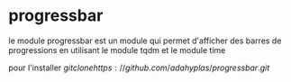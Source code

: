 # progressbar

le module progressbar est un module qui permet d'afficher des barres de progressions en utilisant le module tqdm et le module time

pour l'installer $git clone https://github.com/adahyplas/progressbar.git$
